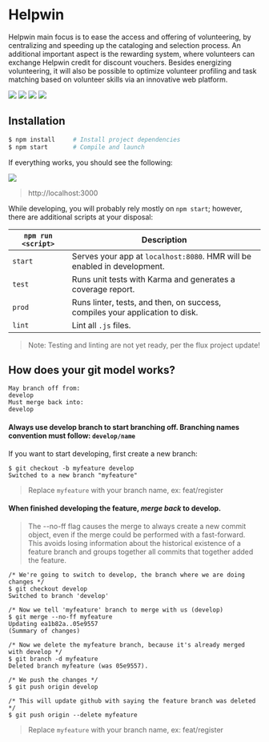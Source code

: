 # Helpwin

Helpwin main focus is to ease the access and offering of volunteering, by centralizing and speeding up the cataloging and selection process. An additional important aspect is the rewarding system, where volunteers can exchange Helpwin credit for discount vouchers.
Besides energizing volunteering, it will also be possible to optimize volunteer profiling and task matching based on volunteer skills via an innovative web platform.

<img src="https://image.prntscr.com/image/yv4iA2iQQlCTWq8CKP_Eig.png" />
<img src="https://image.prntscr.com/image/_OcIWkQ1SIePwY3M94uCFg.png" />
<img src="https://image.prntscr.com/image/zQAeudwtT-OO6J5rI8LqtA.png" />
<img src="https://image.prntscr.com/image/4nEeiXNDSN2T-1wfdx-2JA.png" />

## Installation

```bash
$ npm install     # Install project dependencies
$ npm start       # Compile and launch
```
If everything works, you should see the following:

<img src="http://image.prntscr.com/image/e44e998bb57d45f0b16f6fb1ddebffb8.png" />

> http://localhost:3000

While developing, you will probably rely mostly on `npm start`; however, there are additional scripts at your disposal:

|`npm run <script>`|Description|
|------------------|-----------|
|`start`|Serves your app at `localhost:8080`. HMR will be enabled in development.|
|`test`|Runs unit tests with Karma and generates a coverage report.|
|`prod`|Runs linter, tests, and then, on success, compiles your application to disk.|
|`lint`|Lint all `.js` files.|

> Note: Testing and linting are not yet ready, per the flux project update!

## How does your git model works?
```
May branch off from:
develop
Must merge back into:
develop
```

#### Always use develop branch to start branching off. Branching names convention must follow: `develop/name`

If you want to start developing, first create a new branch:

```
$ git checkout -b myfeature develop
Switched to a new branch "myfeature"
```

> Replace `myfeature` with your branch name, ex: feat/register

#### When finished developing the feature, ***merge back*** to develop.

> The --no-ff flag causes the merge to always create a new commit object, even if the merge could be performed with a fast-forward. This avoids losing information about the historical existence of a feature branch and groups together all commits that together added the feature.

```
/* We're going to switch to develop, the branch where we are doing changes */
$ git checkout develop
Switched to branch 'develop'

/* Now we tell 'myfeature' branch to merge with us (develop)
$ git merge --no-ff myfeature
Updating ea1b82a..05e9557
(Summary of changes)

/* Now we delete the myfeature branch, because it's already merged with develop */
$ git branch -d myfeature
Deleted branch myfeature (was 05e9557).

/* We push the changes */
$ git push origin develop

/* This will update github with saying the feature branch was deleted */
$ git push origin --delete myfeature

```

> Replace `myfeature` with your branch name, ex: feat/register
